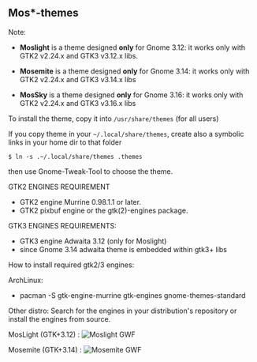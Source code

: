 Mos*-themes
-----------

Note:

* **Moslight** is a theme designed  **only** for Gnome 3.12: it works only with GTK2 v2.24.x and
  GTK3 v3.12.x libs.

* **Mosemite** is a theme designed **only** for Gnome 3.14: it works only with GTK2 v2.24.x and
  GTK3 v3.14.x libs

* **MosSky** is a theme designed **only** for Gnome 3.16: it works only with GTK2 v2.24.x 
  and GTK3 v3.16.x libs

To install the theme, copy it into `/usr/share/themes` (for all users)

If you copy theme in your `~/.local/share/themes`, create also a symbolic links in your home dir to
that folder

`$ ln -s .~/.local/share/themes .themes`

then use Gnome-Tweak-Tool to choose the theme.

GTK2 ENGINES REQUIREMENT
* GTK2 engine Murrine 0.98.1.1 or later.
* GTK2 pixbuf engine or the gtk(2)-engines package.

GTK3 ENGINES REQUIREMENTS:
* GTK3 engine Adwaita 3.12 (only for Moslight)
* since Gnome 3.14 adwaita theme is embedded within gtk3+ libs 

How to install required gtk2/3 engines:

ArchLinux:
- pacman -S gtk-engine-murrine gtk-engines gnome-themes-standard

Other distro:
Search for the engines in your distribution's repository or install the engines from source.

MosLight (GTK+3.12) :
![Moslight GWF](https://raw.github.com/dasnoopy/moslight-themes/master/Screenshots/moslight.png)

Mosemite (GTK+3.14) :
![Mosemite GWF](https://raw.github.com/dasnoopy/moslight-themes/master/Screenshots/mosemite.png)
